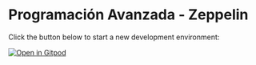 # Programación Avanzada - Zeppelin

Click the button below to start a new development environment:

[![Open in Gitpod](https://gitpod.io/button/open-in-gitpod.svg)](https://gitpod.io/#https://github.com/jorgaf/zeppelin-paavanzada)
